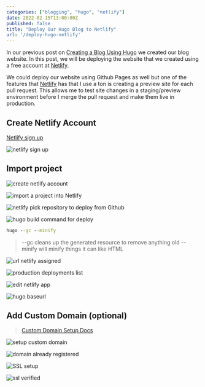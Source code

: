 ```yaml
---
categories: ["blogging", "hugo", "netlify"]
date: 2022-02-15T13:00:00Z
published: false
title: "Deploy Our Hugo Blog to Netlify"
url: '/deploy-hugo-netlify'
---
```


In our previous post on [Creating a Blog Using Hugo](https://digitaldrummerj.me/create-blog-with-hugo/) we created our blog website.  In this post, we will be deploying the website that we created using a free account at [Netlify](https://www.netlify.com/).

We could deploy our website using Github Pages as well but one of the features that [Netlify](https://www.netlify.com/) has that I use a ton is creating a preview site for each pull request.  This allows me to test site changes in a staging/preview environment before I merge the pull request and make them live in production.

<!--more-->

## Create Netlify Account

[Netlify sign up](https://app.netlify.com/signup)

![netlify sign up](/images/hugo/deploy-netlify/netlify-signup.png)

## Import project

![create netlify account](/images/hugo/deploy-netlify/netlify-new-site-step-1-add-new-site.png)

![import a project into Netlify](/images/hugo/deploy-netlify/netlify-new-site-step-2-import-project.png)

![netlify pick repository to deploy from Github](/images/hugo/deploy-netlify/netlify-new-site-step-3-pick-repo.png)

![hugo build command for deploy](/images/hugo/deploy-netlify/netlify-new-site-step-4-build-command.png)

```cmd
hugo --gc --minify
```

> --gc cleans up the generated resource to remove anything old
> -- minify will minify things it can like HTML

![url netlify assigned](/images/hugo/deploy-netlify/netlify-new-site-step-5-url.png)

![production deployments list](/images/hugo/deploy-netlify/netlify-new-site-step-6-production-deploys.png)

![edit netlify app](/images/hugo/deploy-netlify/netlify-new-site-step-7-edit-netlify-app.png)

![hugo baseurl](/images/hugo/deploy-netlify/netlify-new-site-step-11-hugo-baseurl.png)

## Add Custom Domain (optional)

> [Custom Domain Setup Docs](https://docs.netlify.com/domains-https/custom-domains/)

![setup custom domain](/images/hugo/deploy-netlify/netlify-new-site-step-8-custom-domain.png)

![domain already registered](/images/hugo/deploy-netlify/netlify-new-site-step-8-custom-domain-already-registered.png)

![SSL setup](/images/hugo/deploy-netlify/netlify-new-site-step-9-ssl.png)

![ssl verified](/images/hugo/deploy-netlify/netlify-new-site-step-10-ssl-verified.png)

